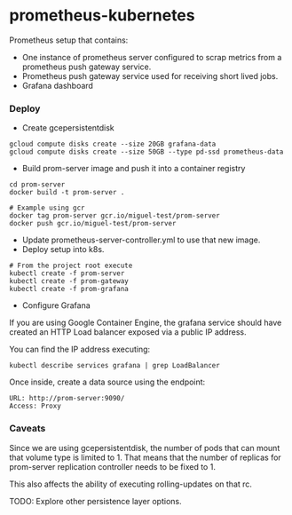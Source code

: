 # prometheus-kubernetes

Prometheus setup that contains:

- One instance of prometheus server configured to scrap metrics from a prometheus push gateway service.
- Prometheus push gateway service used for receiving short lived jobs.
- Grafana dashboard


### Deploy

* Create gcepersistentdisk

```
gcloud compute disks create --size 20GB grafana-data
gcloud compute disks create --size 50GB --type pd-ssd prometheus-data
```

* Build prom-server image and push it into a container registry


```
cd prom-server
docker build -t prom-server .

# Example using gcr
docker tag prom-server gcr.io/miguel-test/prom-server
docker push gcr.io/miguel-test/prom-server
```

* Update prometheus-server-controller.yml to use that new image.
* Deploy setup into k8s.

```
# From the project root execute
kubectl create -f prom-server
kubectl create -f prom-gateway
kubectl create -f prom-grafana
```

* Configure Grafana

If you are using Google Container Engine, the grafana service should
have created an HTTP Load balancer exposed via a public IP address.

You can find the IP address executing:

```
kubectl describe services grafana | grep LoadBalancer

```

Once inside, create a data source using the endpoint:

```
URL: http://prom-server:9090/
Access: Proxy
```

### Caveats

Since we are using gcepersistentdisk, the number of pods that can mount
that volume type is limited to 1. That means that the number of replicas
for prom-server replication controller needs to be fixed to 1.

This also affects the ability of executing rolling-updates on that rc.

TODO: Explore other persistence layer options.
